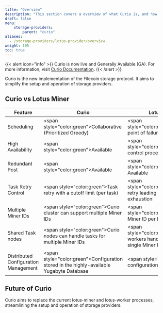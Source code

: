 ```yaml
---
title: "Overview"
description: "This section covers a overview of what Curio is, and how it relates to the Lotus-Miner"
draft: false
menu:
    storage-providers:
        parent: "curio"
aliases:
  - /storage-providers/lotus-provider/overview
weight: 105
toc: true
---
```


{{< alert icon=\"info\" >}}
Curio is now live and Generally Available (GA). For more information, visit [Curio Documentation](https://docs.curiostorage.org/).
{{< /alert >}}

Curio is the new implementation of the Filecoin storage protocol. It aims to simplify the setup and operation of storage providers.

## Curio vs Lotus Miner

| Feature                              | Curio                                                                                           | Lotus-Miner                                                                           |
|--------------------------------------|-------------------------------------------------------------------------------------------------|---------------------------------------------------------------------------------------|
| Scheduling                           | <span style=\"color:green\">Collaborative (Prioritized Greedy)</span>                           | <span style=\"color:orange\">Single point of failure</span>                             |
| High Availability                    | <span style=\"color:green\">Available</span>                                                    | <span style=\"color:orange\">Single control process</span>                              |
| Redundant Post                       | <span style=\"color:green\">Available</span>                                                    | <span style=\"color:orange\">Not Available</span>                                       |
| Task Retry Control                   | <span style=\"color:green\">Task retry with a cutoff limit (per task)</span>                    | <span style=\"color:orange\">Unlimited retry leading to resource exhaustion</span>      |
| Multiple Miner IDs                   | <span style=\"color:green\">Curio cluster can support multiple Miner IDs</span>                 | <span style=\"color:orange\">Single Miner ID per Lotus-Miner</span>                     |
| Shared Task nodes                    | <span style=\"color:green\">Curio nodes can handle tasks for multiple Miner IDs</span>          | <span style=\"color:orange\">Attached workers handle tasks for a single Miner ID</span> |
| Distributed Configuration Management | <span style=\"color:green\">Configuration stored in the highly-available Yugabyte Database</span> | <span style=\"color:orange\">All configuration in a single file</span>                  |

## Future of Curio

Curio aims to replace the current lotus-miner and lotus-worker processes, streamlining the setup and operation of storage providers.
